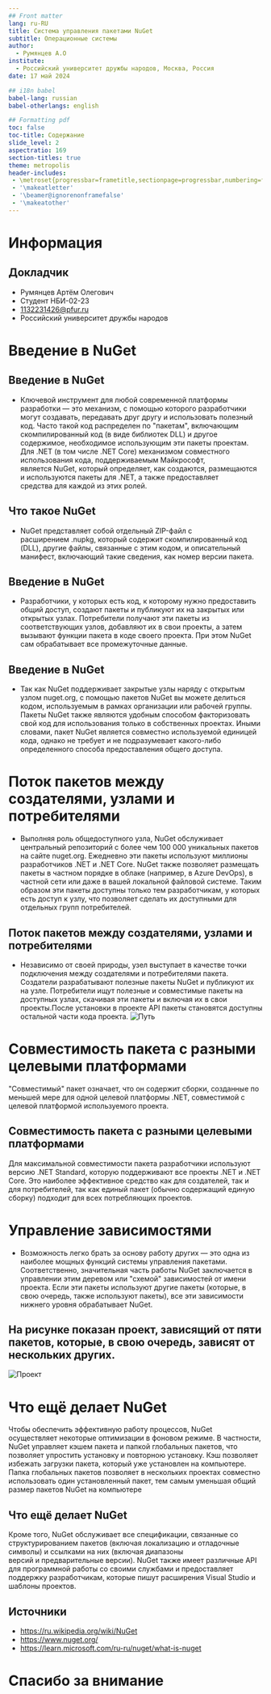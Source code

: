 ```yaml
---
## Front matter
lang: ru-RU
title: Система управления пакетами NuGet
subtitle: Операционные системы 
author:
  - Румянцев А.О
institute:
  - Российский университет дружбы народов, Москва, Россия
date: 17 май 2024

## i18n babel
babel-lang: russian
babel-otherlangs: english

## Formatting pdf
toc: false
toc-title: Содержание
slide_level: 2
aspectratio: 169
section-titles: true
theme: metropolis
header-includes:
 - \metroset{progressbar=frametitle,sectionpage=progressbar,numbering=fraction}
 - '\makeatletter'
 - '\beamer@ignorenonframefalse'
 - '\makeatother'
---
```


# Информация

## Докладчик


  * Румянцев Артём Олегович
  * Студент НБИ-02-23
  * 1132231426@pfur.ru
  * Российский университет дружбы народов
  
  


# Введение в NuGet

## Введение в NuGet

- Ключевой инструмент для любой современной платформы разработки — это механизм, с помощью которого разработчики могут создавать, передавать друг другу и использовать полезный код. Часто такой код распределен по "пакетам", включающим скомпилированный код (в виде библиотек DLL) и другое содержимое, необходимое использующим эти пакеты проектам.
Для .NET (в том числе .NET Core) механизмом совместного использования кода, поддерживаемым Майкрософт, является NuGet, который определяет, как создаются, размещаются и используются пакеты для .NET, а также предоставляет средства для каждой из этих ролей.



## Что такое NuGet

- NuGet представляет собой отдельный ZIP-файл с расширением .nupkg, который содержит скомпилированный код (DLL), другие файлы, связанные с этим кодом, и описательный манифест, включающий такие сведения, как номер версии пакета.

## Введение в NuGet

- Разработчики, у которых есть код, к которому нужно предоставить общий доступ, создают пакеты и публикуют их на закрытых или открытых узлах. Потребители получают эти пакеты из соответствующих узлов, добавляют их в свои проекты, а затем вызывают функции пакета в коде своего проекта. При этом NuGet сам обрабатывает все промежуточные данные.

## Введение в NuGet

- Так как NuGet поддерживает закрытые узлы наряду с открытым узлом nuget.org, с помощью пакетов NuGet вы можете делиться кодом, используемым в рамках организации или рабочей группы. Пакеты NuGet также являются удобным способом факторизовать свой код для использования только в собственных проектах. Иными словами, пакет NuGet является совместно используемой единицей кода, однако не требует и не подразумевает какого-либо определенного способа предоставления общего доступа.



# Поток пакетов между создателями, узлами и потребителями

- Выполняя роль общедоступного узла, NuGet обслуживает центральный репозиторий с более чем 100 000 уникальных пакетов на сайте nuget.org. Ежедневно эти пакеты используют миллионы разработчиков .NET и .NET Core. NuGet также позволяет размещать пакеты в частном порядке в облаке (например, в Azure DevOps), в частной сети или даже в вашей локальной файловой системе. Таким образом эти пакеты доступны только тем разработчикам, у которых есть доступ к узлу, что позволяет сделать их доступными для отдельных групп потребителей.



## Поток пакетов между создателями, узлами и потребителями

- Независимо от своей природы, узел выступает в качестве точки подключения между создателями и потребителями пакета. Создатели разрабатывают полезные пакеты NuGet и публикуют их на узле. Потребители ищут полезные и совместимые пакеты на доступных узлах, скачивая эти пакеты и включая их в свои проекты.После установки в проекте API пакеты становятся доступны остальной части кода проекта.
![Путь](image/1p.png)


# Совместимость пакета с разными целевыми платформами

"Совместимый" пакет означает, что он содержит сборки, созданные по меньшей мере для одной целевой платформы .NET, совместимой с целевой платформой используемого проекта.


## Совместимость пакета с разными целевыми платформами

Для максимальной совместимости пакета разработчики используют версию .NET Standard, которую поддерживают все проекты .NET и .NET Core. Это наиболее эффективное средство как для создателей, так и для потребителей, так как единый пакет (обычно содержащий единую сборку) подходит для всех потребляющих проектов.

# Управление зависимостями

- Возможность легко брать за основу работу других — это одна из наиболее мощных функций системы управления пакетами. Соответственно, значительная часть работы NuGet заключается в управлении этим деревом или "схемой" зависимостей от имени проекта. Если эти пакеты используют другие пакеты (которые, в свою очередь, также используют пакеты), все эти зависимости нижнего уровня обрабатывает NuGet.

## На рисунке показан проект, зависящий от пяти пакетов, которые, в свою очередь, зависят от нескольких других.
![Проект](image/2p.png)


# Что ещё делает NuGet

Чтобы обеспечить эффективную работу процессов, NuGet осуществляет некоторые оптимизации в фоновом режиме. В частности, NuGet управляет кэшем пакета и папкой глобальных пакетов, что позволяет упростить установку и повторною установку. Кэш позволяет избежать загрузки пакета, который уже установлен на компьютере. Папка глобальных пакетов позволяет в нескольких проектах совместно использовать один установленный пакет, тем самым уменьшая общий размер пакетов NuGet на компьютере

## Что ещё делает NuGet

Кроме того, NuGet обслуживает все спецификации, связанные со структурированием пакетов (включая локализацию и отладочные символы) и ссылками на них (включая диапазоны версий и предварительные версии). NuGet также имеет различные API для программной работы со своими службами и предоставляет поддержку разработчикам, которые пишут расширения Visual Studio и шаблоны проектов.

## Источники

- https://ru.wikipedia.org/wiki/NuGet
- https://www.nuget.org/
- https://learn.microsoft.com/ru-ru/nuget/what-is-nuget

# Спасибо за внимание 

